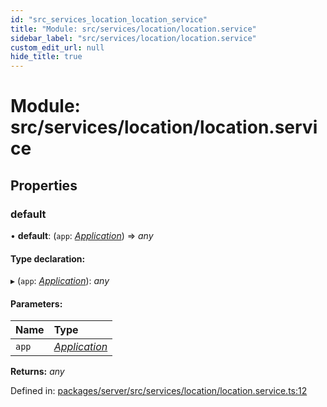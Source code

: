 ```yaml
---
id: "src_services_location_location_service"
title: "Module: src/services/location/location.service"
sidebar_label: "src/services/location/location.service"
custom_edit_url: null
hide_title: true
---
```


# Module: src/services/location/location.service

## Properties

### default

• **default**: (`app`: [*Application*](src_declarations.md#application)) => *any*

#### Type declaration:

▸ (`app`: [*Application*](src_declarations.md#application)): *any*

#### Parameters:

Name | Type |
:------ | :------ |
`app` | [*Application*](src_declarations.md#application) |

**Returns:** *any*

Defined in: [packages/server/src/services/location/location.service.ts:12](https://github.com/xr3ngine/xr3ngine/blob/66a84a950/packages/server/src/services/location/location.service.ts#L12)
